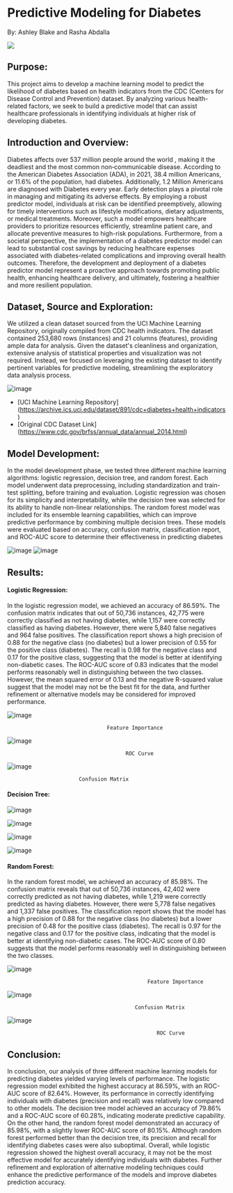 # Predictive Modeling for Diabetes
By: Ashley Blake and Rasha Abdalla

![](https://d2jx2rerrg6sh3.cloudfront.net/image-handler/ts/20221215080726/ri/1350/src/images/news/ImageForNews_733883_16711528404605542.jpg)

## Purpose: 
This project aims to develop a machine learning model to predict the likelihood of diabetes based on health indicators from the CDC (Centers for Disease Control and Prevention) dataset. By analyzing various health-related factors, we seek to build a predictive model that can assist healthcare professionals in identifying individuals at higher risk of developing diabetes.

## Introduction and Overview:
Diabetes affects  over 537 million people around the world , making it the deadliest and the most common non‐communicable disease.  According to the American Diabetes Association (ADA), in 2021, 38.4 million Americans, or 11.6% of the population, had diabetes. Additionally, 1.2 Million Americans are diagnosed with Diabetes every year. Early detection plays a pivotal role in managing and mitigating its adverse effects. By employing a robust predictor model, individuals at risk can be identified preemptively, allowing for timely interventions such as lifestyle modifications, dietary adjustments, or medical treatments. Moreover, such a model empowers healthcare providers to prioritize resources efficiently, streamline patient care, and allocate preventive measures to high-risk populations. Furthermore, from a societal perspective, the implementation of a diabetes predictor model can lead to substantial cost savings by reducing healthcare expenses associated with diabetes-related complications and improving overall health outcomes. Therefore, the development and deployment of a diabetes predictor model represent a proactive approach towards promoting public health, enhancing healthcare delivery, and ultimately, fostering a healthier and more resilient population.

## Dataset, Source and Exploration:
We utilized a clean dataset sourced from the UCI Machine Learning Repository, originally compiled from CDC health indicators. The dataset contained 253,680 rows (instances) and 21 columns (features), providing ample data for analysis. Given the dataset's cleanliness and organization, extensive analysis of statistical properties and visualization was not required. Instead, we focused on leveraging the existing dataset to identify pertinent variables for predictive modeling, streamlining the exploratory data analysis process.

![image](https://github.com/AshleyB1021/Project-4/blob/1cbd6ea6cbae89ef01753ad4ae7dc2a314e7d7ef/Visualizations/Images/Data%20screenshot.png)


* [UCI Machine Learning Repository] (https://archive.ics.uci.edu/dataset/891/cdc+diabetes+health+indicators)
* [Original CDC Dataset Link] (https://www.cdc.gov/brfss/annual_data/annual_2014.html)


## Model Development:
In the model development phase, we tested three different machine learning algorithms: logistic regression, decision tree, and random forest. Each model underwent data preprocessing, including standardization and train-test splitting, before training and evaluation. Logistic regression was chosen for its simplicity and interpretability, while the decision tree was selected for its ability to handle non-linear relationships. The random forest model was included for its ensemble learning capabilities, which can improve predictive performance by combining multiple decision trees. These models were evaluated based on accuracy, confusion matrix, classification report, and ROC-AUC score to determine their effectiveness in predicting diabetes

![image](https://github.com/AshleyB1021/Project-4/blob/1cbd6ea6cbae89ef01753ad4ae7dc2a314e7d7ef/Visualizations/Images/Code%20Screenshot.png)
![image](https://github.com/AshleyB1021/Project-4/blob/f453dc83845d6c63ddbbc426858161d1ce331bbf/Visualizations/Images/Code%20Snippet.png) 

## Results:
#### Logistic Regression:

In the logistic regression model, we achieved an accuracy of 86.59%. The confusion matrix indicates that out of 50,736 instances, 42,775 were correctly classified as not having diabetes, while 1,157 were correctly classified as having diabetes. However, there were 5,840 false negatives and 964 false positives. The classification report shows a high precision of 0.88 for the negative class (no diabetes) but a lower precision of 0.55 for the positive class (diabetes). The recall is 0.98 for the negative class and 0.17 for the positive class, suggesting that the model is better at identifying non-diabetic cases. The ROC-AUC score of 0.83 indicates that the model performs reasonably well in distinguishing between the two classes. However, the mean squared error of 0.13 and the negative R-squared value suggest that the model may not be the best fit for the data, and further refinement or alternative models may be considered for improved performance.

![image](Visualizations/Feature_Importance_LogisticRegression.png)

                                    Feature Importance
                      
![image](https://github.com/AshleyB1021/Project-4/blob/40f1b1222c207a38d7e2170088a9fb19b93ce5a9/Visualizations/Roc%20Curve_Logistic%20Regression.png) 

                                          ROC Curve

![image](https://github.com/AshleyB1021/Project-4/blob/1619dfe29e9ad934ce600a79679ca7d6775a8eac/Visualizations/Confusion%20Matrix_Logistic%20Regression.png) 

                           Confusion Matrix

#### Decision Tree:

![image](https://github.com/AshleyB1021/Project-4/blob/1619dfe29e9ad934ce600a79679ca7d6775a8eac/Visualizations/Decision%20Tree.png)

![image](https://github.com/AshleyB1021/Project-4/blob/1619dfe29e9ad934ce600a79679ca7d6775a8eac/Visualizations/Feature%20Importance_Decision%20Tree.png)

![image](https://github.com/AshleyB1021/Project-4/blob/1619dfe29e9ad934ce600a79679ca7d6775a8eac/Visualizations/Roc%20Curve_Decision%20Tree.png)

![image](Visualizations/Confusion%20Matrix_Decision%20Tree.png)



#### Random Forest: 

In the random forest model, we achieved an accuracy of 85.98%. The confusion matrix reveals that out of 50,736 instances, 42,402 were correctly predicted as not having diabetes, while 1,219 were correctly predicted as having diabetes. However, there were 5,778 false negatives and 1,337 false positives. The classification report shows that the model has a high precision of 0.88 for the negative class (no diabetes) but a lower precision of 0.48 for the positive class (diabetes). The recall is 0.97 for the negative class and 0.17 for the positive class, indicating that the model is better at identifying non-diabetic cases. The ROC-AUC score of 0.80 suggests that the model performs reasonably well in distinguishing between the two classes. 

![image](https://github.com/AshleyB1021/Project-4/blob/1619dfe29e9ad934ce600a79679ca7d6775a8eac/Visualizations/Feauture%20Importance_Random%20Tree.png)
                     
                                                 Feature Importance

![image](https://github.com/AshleyB1021/Project-4/blob/1619dfe29e9ad934ce600a79679ca7d6775a8eac/Visualizations/Confusion%20Matrix_%20Random%20Forest.png)

                                             Confusion Matrix

![image](https://github.com/AshleyB1021/Project-4/blob/40f1b1222c207a38d7e2170088a9fb19b93ce5a9/Visualizations/ROC%20Curve_Random%20Forest.png)

                                                    ROC Curve








 


## Conclusion:

In conclusion, our analysis of three different machine learning models for predicting diabetes yielded varying levels of performance. The logistic regression model exhibited the highest accuracy at 86.59%, with an ROC-AUC score of 82.64%. However, its performance in correctly identifying individuals with diabetes (precision and recall) was relatively low compared to other models. The decision tree model achieved an accuracy of 79.86% and a ROC-AUC score of 60.28%, indicating moderate predictive capability. On the other hand, the random forest model demonstrated an accuracy of 85.98%, with a slightly lower ROC-AUC score of 80.15%. Although random forest performed better than the decision tree, its precision and recall for identifying diabetes cases were also suboptimal. Overall, while logistic regression showed the highest overall accuracy, it may not be the most effective model for accurately identifying individuals with diabetes. Further refinement and exploration of alternative modeling techniques could enhance the predictive performance of the models and improve diabetes prediction accuracy.

